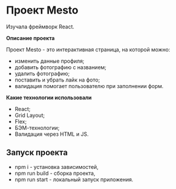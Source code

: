 # Проект Mesto

Изучала фреймворк React.

**Описание проекта**

Проект Mesto - это интерактивная страница, на которой можно:
* изменить данные профиля;
* добавить фотографию с названием;
* удалить фотографию;
* поставить и убрать лайк на фото;
* валидация помогает пользователю при заполнении форм.

**Какие технологии использовали**

* React;
* Grid Layout;
* Flex;
* БЭМ-технологии;
* Валидация через HTML и JS.

## Запуск проекта
- npm i - установка зависимостей,
- npm run build - сборка проекта,
- npm run start - локальный запуск приложения.
